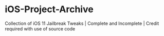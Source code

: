 # iOS-Project-Archive
Collection of iOS 11 Jailbreak Tweaks | Complete and Incomplete | Credit required with use of source code
